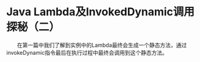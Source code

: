 # Java Lambda及InvokedDynamic调用探秘（二）

　　在第一篇中我们了解到实例中的Lambda最终会生成一个静态方法，通过invokeDynamic指令最后在执行过程中最终会调用到这个静态方法。

